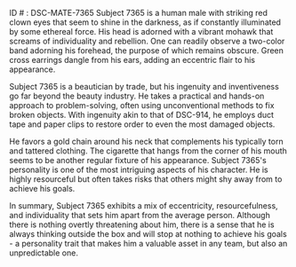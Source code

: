 ID # : DSC-MATE-7365
Subject 7365 is a human male with striking red clown eyes that seem to shine in the darkness, as if constantly illuminated by some ethereal force. His head is adorned with a vibrant mohawk that screams of individuality and rebellion. One can readily observe a two-color band adorning his forehead, the purpose of which remains obscure. Green cross earrings dangle from his ears, adding an eccentric flair to his appearance.

Subject 7365 is a beautician by trade, but his ingenuity and inventiveness go far beyond the beauty industry. He takes a practical and hands-on approach to problem-solving, often using unconventional methods to fix broken objects. With ingenuity akin to that of DSC-914, he employs duct tape and paper clips to restore order to even the most damaged objects.

He favors a gold chain around his neck that complements his typically torn and tattered clothing. The cigarette that hangs from the corner of his mouth seems to be another regular fixture of his appearance. Subject 7365's personality is one of the most intriguing aspects of his character. He is highly resourceful but often takes risks that others might shy away from to achieve his goals.

In summary, Subject 7365 exhibits a mix of eccentricity, resourcefulness, and individuality that sets him apart from the average person. Although there is nothing overtly threatening about him, there is a sense that he is always thinking outside the box and will stop at nothing to achieve his goals - a personality trait that makes him a valuable asset in any team, but also an unpredictable one.